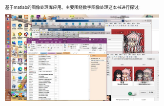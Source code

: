 基于matlab的图像处理库应用。主要围绕数字图像处理这本书进行探讨;

<img src="https://raw.githubusercontent.com/MoeDisk/MATLAB_Mei/master/MATLAB_Mei-sample1.jpg" alt="" align=center />
